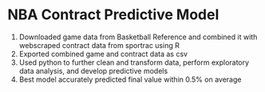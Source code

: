 # NBA Contract Predictive Model
1. Downloaded game data from Basketball Reference and combined it with webscraped contract data from sportrac using R
2. Exported combined game and contract data as csv
3. Used python to further clean and transform data, perform exploratory data analysis, and develop predictive models
4. Best model accurately predicted final value within 0.5% on average
